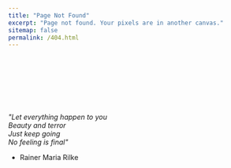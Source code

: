 ```yaml
---
title: "Page Not Found"
excerpt: "Page not found. Your pixels are in another canvas."
sitemap: false
permalink: /404.html
---
```

<br>
<br>
<br>
<br>
<br>
<br>

<i>"Let everything happen to you <br>
Beauty and terror <br>
Just keep going <br>
No feeling is final"</i> <br>
- Rainer Maria Rilke

